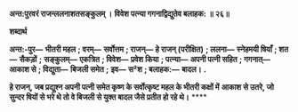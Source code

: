 **अन्त:पुरवरं राजन्ललनाशतसङ्कुलम् ।** **विवेश पत्न्या गगनाद्विद्युतेव बलाहक: ॥ २६॥** 

**शब्दार्थ** 

**अन्त:-पुर—** **भीतरी महल** **; वरम्—** **सर्वोत्तम** **; राजन्—** **हे राजन् (परीक्षित)** **; ललना—** **स्नेहमयी षियाँ** **; शत—** **सैकड़ों** **;** **सङ्कुलम्—** **एकत्रित** **; विवेश—** **प्रवेश किया** **; पत्न्या—** **अपनी पत्नी सहित** **; गगनात्—** **आकाश से** **; विद्युता—** **बिजली समेत** **;** **इव—** **स²श** **; बलाहक:—** **बादल।** **.** 

**हे राजन्, जब प्रद्युश्न अपनी पत्नी समेत कृष्ण के सर्वोत्कृष्ट महल के भीतरी कक्षों में** **आकाश से उतरे, जो सुन्दर षियों से भरे थे तो वे बिजली से युक्त बादल जैसे प्रतीत हो रहे थे।** **** 